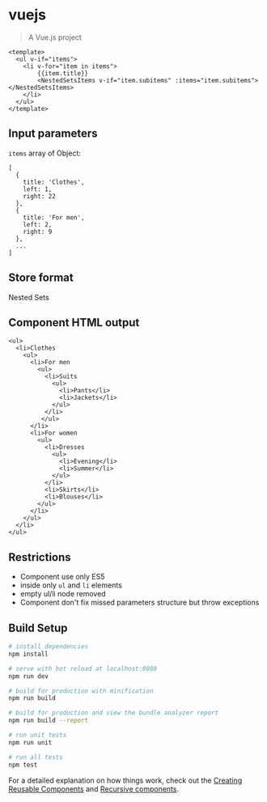 # vuejs

> A Vue.js project

```$xslt
<template>
  <ul v-if="items">
    <li v-for="item in items">
        {{item.title}}
        <NestedSetsItems v-if="item.subitems" :items="item.subitems"></NestedSetsItems>
    </li>
  </ul>
</template>
```

## Input parameters
<code>items</code> array of Object:
```$xslt
[
  {
    title: 'Сlothes',
    left: 1,
    right: 22
  },
  {
    title: 'For men',
    left: 2,
    right: 9
  },
  ...
]  
```

## Store format
Nested Sets

## Component HTML output

```
<ul>
  <li>Сlothes
    <ul>
      <li>For men
        <ul>
          <li>Suits
            <ul>
              <li>Pants</li>
              <li>Jackets</li>
            </ul>
          </li>
         </ul> 
      </li>
      <li>For women
        <ul>
          <li>Dresses
            <ul>
              <li>Evening</li>
              <li>Summer</li>
            </ul>
          </li>
          <li>Skirts</li>
          <li>Blouses</li>
        </ul>
      </li>
    </ul>
  </li>
</ul>
```

## Restrictions
- Component use only ES5
- inside only <code>ul</code> and <code>li</code> elements
- empty ul/li node removed
- Component don't fix missed parameters structure but throw exceptions

## Build Setup

``` bash
# install dependencies
npm install

# serve with hot reload at localhost:8080
npm run dev

# build for production with minification
npm run build

# build for production and view the bundle analyzer report
npm run build --report

# run unit tests
npm run unit

# run all tests
npm test
```

For a detailed explanation on how things work, check out the 
[Creating Reusable Components](https://codeburst.io/creating-reusable-components-with-vue-js-button-component-503167facfde) 
and 
[Recursive components](https://codeburst.io/recursive-components-2de24459d98).
